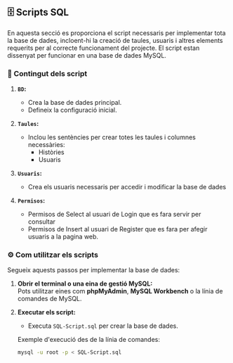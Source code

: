 ## 🗄️ Scripts SQL  

En aquesta secció es proporciona el script necessaris per implementar tota la base de dades, incloent-hi la creació de taules, usuaris i altres elements requerits per al correcte funcionament del projecte. El script estan dissenyat per funcionar en una base de dades MySQL.  

### 📂 Contingut dels script
1. **`BD`:**  
   - Crea la base de dades principal.  
   - Defineix la configuració inicial.  

2. **`Taules`:**  
   - Inclou les sentències per crear totes les taules i columnes necessàries:  
     - Històries  
     - Usuaris  

3. **`Usuaris`:**  
   - Crea els usuaris necessaris per accedir i modificar la base de dades
     
4. **`Permisos`:**
   - Permisos de Select al usuari de Login que es fara servir per consultar
   - Permisos de Insert al usuari de Register que es fara per afegir usuaris a la pagina web. 

### ⚙️ Com utilitzar els scripts  
Segueix aquests passos per implementar la base de dades:  

1. **Obrir el terminal o una eina de gestió MySQL:**  
   Pots utilitzar eines com **phpMyAdmin**, **MySQL Workbench** o la línia de comandes de MySQL.  

2. **Executar els script:**  
   - Executa `SQL-Script.sql` per crear la base de dades.
     
   Exemple d'execució des de la línia de comandes:  
   ```bash
   mysql -u root -p < SQL-Script.sql
   ```

